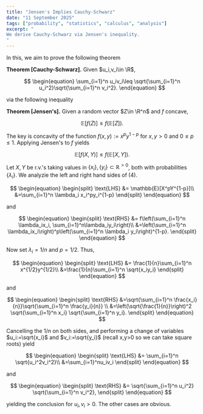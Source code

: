 ```yaml
---
title: "Jensen's Implies Cauchy-Schwarz"
date: "11 September 2025"
tags: ["probability", "statistics", "calculus", "analysis"]
excerpt: "
We derive Cauchy-Schwarz via Jensen's inequality.
"
---
```


In this, we aim to prove the following theorem

**Theorem [Cauchy-Schwarz].** Given $u_i,v_i\in \R$,

$$
\begin{equation}
\sum_{i=1}^n u_iv_i\leq \sqrt{\sum_{i=1}^n u_i^2}\sqrt{\sum_{i=1}^n v_i^2}.
\end{equation}
$$

via the following inequality

**Theorem [Jensen's].** Given a random vector $Z\in \R^n$ and $f$ concave,

$$
\begin{equation}
\mathbb{E}[f(Z)]\leq f(\mathbb{E}[Z]).
\end{equation}
$$

The key is concavity of the function $f(x,y):=x^py^{1-p}$ for $x,y> 0$ and $0\leq p\leq 1$. Applying Jensen's to $f$ yields

$$
\begin{equation}
\mathbb{E}[f(X,Y)]\leq f(\mathbb{E}[X,Y]).
\end{equation}
$$

Let $X,Y$ be r.v.'s taking values in $\{x_i\},\{y_i\} \subset \mathbb{R}^{>0}$, both with probabilities $\{\lambda_i\}$. We analyzie the left and right hand sides of $(4)$.

$$
\begin{equation}
\begin{split}
\text{LHS} &= \mathbb{E}[X^pY^{1-p}]\\
&=\sum_{i=1}^n \lambda_i x_i^py_i^{1-p}
\end{split}
\end{equation}
$$

and

$$
\begin{equation}
\begin{split}
\text{RHS} &= f\left(\sum_{i=1}^n \lambda_ix_i, \sum_{i=1}^n\lambda_iy_i\right)\\
&=\left(\sum_{i=1}^n \lambda_ix_i\right)^p\left(\sum_{i=1}^n \lambda_i y_i\right)^{1-p}.
\end{split}
\end{equation}
$$

Now set $\lambda_i=1/n$ and $p=1/2$. Thus,

$$
\begin{equation}
\begin{split}
\text{LHS} &= \frac{1}{n}\sum_{i=1}^n x^{1/2}y^{1/2}\\
&=\frac{1}{n}\sum_{i=1}^n \sqrt{x_iy_i}
\end{split}
\end{equation}
$$

and

$$
\begin{equation}
\begin{split}
\text{RHS} &=\sqrt{\sum_{i=1}^n \frac{x_i}{n}}\sqrt{\sum_{i=1}^n \frac{y_i}{n}}
\\
&=\left(\sqrt{\frac{1}{n}}\right)^2 \sqrt{\sum_{i=1}^n x_i} \sqrt{\sum_{i=1}^n y_i}.
\end{split}
\end{equation}
$$

Cancelling the $1/n$ on both sides, and performing a change of variables $u_i:=\sqrt{x_i}$ and $v_i:=\sqrt{y_i}$ (recall x,y>0 so we can take square roots) yield

$$
\begin{equation}
\begin{split}
\text{LHS} &= \sum_{i=1}^n \sqrt{u_i^2v_i^2}\\
&=\sum_{i=1}^nu_iv_i
\end{split}
\end{equation}
$$

and

$$
\begin{equation}
\begin{split}
\text{RHS}
&= \sqrt{\sum_{i=1}^n u_i^2} \sqrt{\sum_{i=1}^n v_i^2},
\end{split}
\end{equation}
$$

yielding the conclusion for $u_i,v_i>0$. The other cases are obvious.
